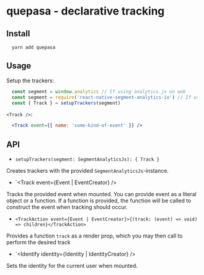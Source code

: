 # quepasa - declarative tracking

## Install

```shell
  yarn add quepasa
```

## Usage

Setup the trackers:

```js
  const segment = window.analytics // If using analytics.js on web
  const segment = require('react-native-segment-analytics-io') // If using Segment on react-native
  const { Track } = setupTrackers(segment)
```

`<Track />`:

```jsx
  <Track event={{ name: 'some-kind-of-event' }} />
```

## API

- `setupTrackers(segment: SegmentAnalyticsJs): { Track }`

Creates trackers with the provided `SegmentAnalyticsJs`-instance.

- `<Track event={Event | EventCreator} />

Tracks the provided event when mounted. You can provide event as a literal object or a function.
If a function is provided, the function will be called to construct the event when tracking should occur.

- `<TrackAction event={Event | EventCreator}>{(track: (event) => void) => children}</TrackAction>`

Provides a function `track` as a render prop, which you may then call to perform the desired track

- `<Identify identity={Identity | IdentityCreator} />

Sets the identity for the current user when mounted.
